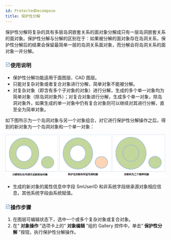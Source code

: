 ```yaml
---
id: ProtectedDecompose
title: 保护性分解  
---  
```

保护性分解将复杂的具有多层岛洞嵌套关系的面对象分解成只有一层岛洞嵌套关系的面对象。保护性分解与分解的区别在于：如果被分解的面对象存在岛洞关系，保护性分解后的结果会保留最简单一层的岛洞关系面对象，而分解会将岛洞关系的面对象一并分解。

### ![](../../../img/read.gif)使用说明

  * 保护性分解功能适用于面图层、CAD 图层。
  * 只能对复杂对象或者复合对象进行分解，简单对象不能被分解。
  * 对复杂对象（即含有多个子对象的对象）进行分解，生成的多个单一对象均为简单对象（除岛洞对象外）；对复合对象进行分解，生成多个单一对象，除岛洞对象外，如果生成的单一对象中仍有复合对象则可以继续对其进行分解，直至全为简单对象。 

如下图所示为一个岛洞对象与另一个对象组合，对它进行保护性分解操作之后，得到的新对象为一个岛洞对象和一个单一对象：

![](img/ProtectedDecompose.png)  

* 生成的新对象的属性信息中字段 SmUserID 和非系统字段继承源对象相应信息，其他系统字段由系统赋值。

### ![](../../../img/read.gif)操作步骤

  1. 在图层可编辑状态下，选中一个或多个复杂对象或复合对象。
  2. 在“ **对象操作** ”选项卡上的“ **对象编辑** ”组的 Gallery 控件中，单击“ **保护性分解** ”按钮，执行保护性分解操作。 



